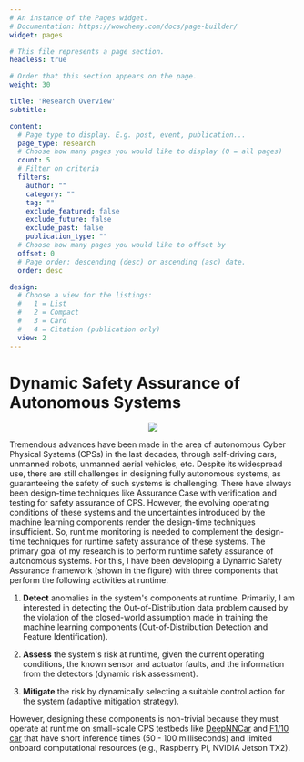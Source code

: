 ```yaml
---
# An instance of the Pages widget.
# Documentation: https://wowchemy.com/docs/page-builder/
widget: pages

# This file represents a page section.
headless: true

# Order that this section appears on the page.
weight: 30

title: 'Research Overview'
subtitle:

content:
  # Page type to display. E.g. post, event, publication...
  page_type: research
  # Choose how many pages you would like to display (0 = all pages)
  count: 5
  # Filter on criteria
  filters:
    author: ""
    category: ""
    tag: ""
    exclude_featured: false
    exclude_future: false
    exclude_past: false
    publication_type: ""
  # Choose how many pages you would like to offset by
  offset: 0
  # Page order: descending (desc) or ascending (asc) date.
  order: desc

design:
  # Choose a view for the listings:
  #   1 = List
  #   2 = Compact
  #   3 = Card
  #   4 = Citation (publication only)
  view: 2
---
```

# Dynamic Safety Assurance of Autonomous Systems

<p align="center">
  <img src="media/featured.jpg" align="center"/>
</p>
<!-- xfun::embed_file("media/featured.pdf") -->

Tremendous advances have been made in the area of autonomous Cyber Physical Systems (CPSs) in the last decades, through self-driving cars, unmanned robots, unmanned aerial vehicles, etc. Despite its widespread use, there are still challenges in designing fully autonomous systems, as guaranteeing the safety of such systems is challenging. There have always been design-time techniques like Assurance Case with verification and testing for safety assurance of CPS. However, the evolving operating conditions of these systems and the uncertainties introduced by the machine learning components render the design-time techniques insufficient. So, runtime monitoring is needed to complement the design-time techniques for runtime safety assurance of these systems. The primary goal of my research is to perform runtime safety assurance of autonomous systems. For this, I have been developing a Dynamic Safety Assurance framework (shown in the figure) with three components that perform the following activities at runtime.

1. **Detect** anomalies in the system's components at runtime. Primarily, I am interested in detecting the Out-of-Distribution data problem caused by the violation of the closed-world assumption made in training the machine learning components (Out-of-Distribution Detection and Feature Identification).

2. **Assess** the system's risk at runtime, given the current operating conditions, the known sensor and actuator faults, and the information from the detectors (dynamic risk assessment).

3. **Mitigate** the risk by dynamically selecting a suitable control action for the system (adaptive mitigation strategy).

However, designing these components is non-trivial because they must operate at runtime on small-scale CPS testbeds like [DeepNNCar](https://github.com/scope-lab-vu/deep-nn-car) and [F1/10 car](https://f1tenth.org/) that have short inference times (50 - 100 milliseconds) and limited onboard computational resources (e.g., Raspberry Pi, NVIDIA Jetson TX2).


<!-- [![Screenshot](https://github.com/Shreyasramakrishna90/starter-academic/blob/master/static/media/featured.jpg) -->
